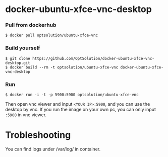 docker-ubuntu-xfce-vnc-desktop
=========================

### Pull from dockerhub

```
$ docker pull optsolution/ubuntu-xfce-vnc
```

### Build yourself

```
$ git clone https://github.com/OptSolution/docker-ubuntu-xfce-vnc-desktop.git
$ docker build --rm -t optsolution/ubuntu-xfce-vnc docker-ubuntu-xfce-vnc-desktop
```

### Run

```
$ docker run -i -t -p 5900:5900 optsolution/ubuntu-xfce-vnc
```

Then open vnc viewer and input `<YOUR IP>:5900`, and you can use the desktop by vnc. If you run the image on your own pc, you can only input `:5900` in vnc viewer.

Trobleshooting
==================
You can find logs under /var/log/ in container.

